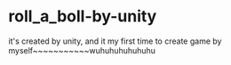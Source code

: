 # roll_a_boll-by-unity
it's created by unity, and it my first time to create game by myself~~~~~~~~~~~wuhuhuhuhuhuhu

